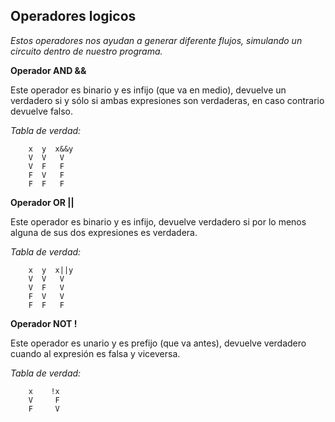 ## Operadores logicos

*Estos operadores nos ayudan a generar diferente flujos, simulando un circuito dentro de nuestro programa.*

**Operador AND &&**

Este operador es binario y es infijo (que va en medio), devuelve un verdadero si y sólo si ambas expresiones son verdaderas, en caso contrario devuelve falso.

*Tabla de verdad:*
```
    x  y  x&&y
    V  V   V
    V  F   F
    F  V   F
    F  F   F
```

**Operador OR ||**

Este operador es binario y es infijo, devuelve verdadero si por lo menos alguna de sus dos expresiones es verdadera.

*Tabla de verdad:*
```
    x  y  x||y
    V  V   V   
    V  F   V   
    F  V   V   
    F  F   F
```

**Operador NOT !**

Este operador es unario y es prefijo (que va antes), devuelve verdadero cuando al expresión es falsa y viceversa.

*Tabla de verdad:*
```
    x    !x
    V     F
    F     V
```
